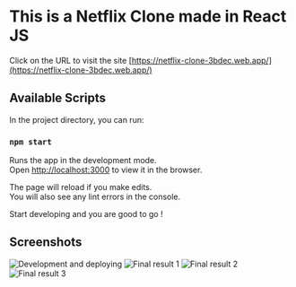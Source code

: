 # This is a Netflix Clone made in React JS

Click on the URL to visit the site [https://netflix-clone-3bdec.web.app/](https://netflix-clone-3bdec.web.app/)

## Available Scripts

In the project directory, you can run:

### `npm start`

Runs the app in the development mode.\
Open [http://localhost:3000](http://localhost:3000) to view it in the browser.

The page will reload if you make edits.\
You will also see any lint errors in the console.

Start developing and you are good to go !

## Screenshots

![Development and deploying](https://github.com/TheProgrammerGuy/images_for_github_readme/blob/main/Screenshot%20(6).png)
![Final result 1](https://github.com/TheProgrammerGuy/images_for_github_readme/blob/main/Screenshot%20(7).png)
![Final result 2](https://github.com/TheProgrammerGuy/images_for_github_readme/blob/main/Screenshot%20(8).png)
![Final result 3](https://github.com/TheProgrammerGuy/images_for_github_readme/blob/main/Screenshot%20(9).png)

